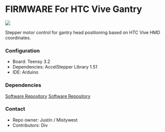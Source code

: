 # FIRMWARE For HTC Vive Gantry #

![](https://cdn-images-1.medium.com/max/800/1*L0-0M3ktUiBQcZHqOwzkyA.gif)

Stepper motor control for gantry head positioning based on HTC Vive HMD coordinates.

### Configuration ###

* Board: Teensy 3.2 
* Dependencies: AccelStepper Library 1.51
* IDE: Arduino

### Dependencies ###
[Software Repository](https://github.com/MistyWestAdmin/VR-Gantry-Software)
[Software Repository](https://github.com/MistyWestAdmin/VR-Gantry-Mechanical)

### Contact ###

* Repo owner: Justin / Mistywest
* Contributors: Div